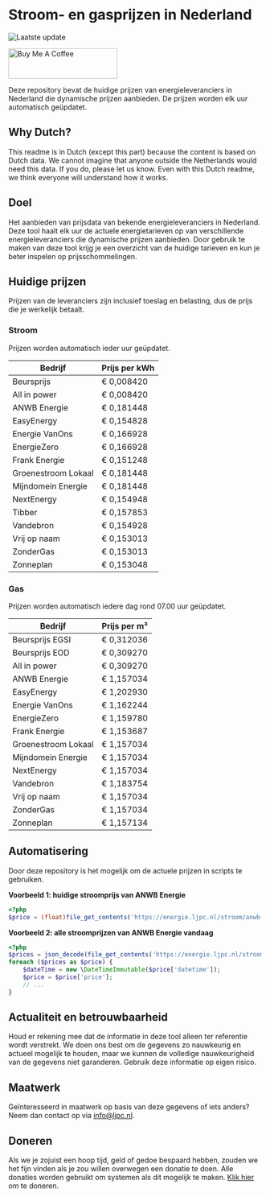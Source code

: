 # Stroom- en gasprijzen in Nederland

![Laatste update](https://img.shields.io/badge/laatste%20update-2025--09--21%2000%3A00%20CET-brightgreen)

<a href="https://www.buymeacoffee.com/Lars-" target="_blank"><img src="https://cdn.buymeacoffee.com/buttons/v2/default-orange.png" alt="Buy Me A Coffee" height="60" style="height: 60px !important;width: 217px !important;" ></a>

Deze repository bevat de huidige prijzen van energieleveranciers in Nederland die dynamische prijzen aanbieden. De prijzen worden elk uur automatisch geüpdatet.

## Why Dutch?

This readme is in Dutch (except this part) because the content is based on Dutch data. We cannot imagine that anyone outside the Netherlands would need this data. If you do, please let us know. Even with this Dutch readme, we think
everyone will understand how it works.

## Doel

Het aanbieden van prijsdata van bekende energieleveranciers in Nederland. Deze tool haalt elk uur de actuele energietarieven op van verschillende energieleveranciers die dynamische prijzen aanbieden. Door gebruik te maken van deze tool
krijg je een overzicht van de huidige tarieven en kun je beter inspelen op prijsschommelingen.

## Huidige prijzen

Prijzen van de leveranciers zijn inclusief toeslag en belasting, dus de prijs die je werkelijk betaalt.

### Stroom

Prijzen worden automatisch ieder uur geüpdatet.

 Bedrijf | Prijs per kWh 
---------|---------------
Beursprijs | € 0,008420
All in power | € 0,008420
ANWB Energie | € 0,181448
EasyEnergy | € 0,154828
Energie VanOns | € 0,166928
EnergieZero | € 0,166928
Frank Energie | € 0,151248
Groenestroom Lokaal | € 0,181448
Mijndomein Energie | € 0,181448
NextEnergy | € 0,154948
Tibber | € 0,157853
Vandebron | € 0,154928
Vrij op naam | € 0,153013
ZonderGas | € 0,153013
Zonneplan | € 0,153048


### Gas

Prijzen worden automatisch iedere dag rond 07.00 uur geüpdatet.

 Bedrijf | Prijs per m³ 
---------|--------------
Beursprijs EGSI | € 0,312036
Beursprijs EOD | € 0,309270
All in power | € 0,309270
ANWB Energie | € 1,157034
EasyEnergy | € 1,202930
Energie VanOns | € 1,162244
EnergieZero | € 1,159780
Frank Energie | € 1,153687
Groenestroom Lokaal | € 1,157034
Mijndomein Energie | € 1,157034
NextEnergy | € 1,157034
Vandebron | € 1,183754
Vrij op naam | € 1,157034
ZonderGas | € 1,157034
Zonneplan | € 1,157134


## Automatisering

Door deze repository is het mogelijk om de actuele prijzen in scripts te gebruiken.

**Voorbeeld 1: huidige stroomprijs van ANWB Energie**

```php
<?php
$price = (float)file_get_contents('https://energie.ljpc.nl/stroom/anwb-energie-nu.txt');

```

**Voorbeeld 2: alle stroomprijzen van ANWB Energie vandaag**

```php
<?php
$prices = json_decode(file_get_contents('https://energie.ljpc.nl/stroom/all-in-power-vandaag.json'),true);
foreach ($prices as $price) {
    $dateTime = new \DateTimeImmutable($price['datetime']);
    $price = $price['price'];
    // ...
}
```

## Actualiteit en betrouwbaarheid

Houd er rekening mee dat de informatie in deze tool alleen ter referentie wordt verstrekt. We doen ons best om de gegevens zo nauwkeurig en actueel mogelijk te houden, maar we kunnen de volledige nauwkeurigheid van de gegevens niet
garanderen. Gebruik deze informatie op eigen risico.

## Maatwerk

Geïnteresseerd in maatwerk op basis van deze gegevens of iets anders? Neem dan contact op
via [info@ljpc.nl](mailto:info@ljpc.nl?subject=Energie%20prijzen).

## Doneren

Als we je zojuist een hoop tijd, geld of gedoe bespaard hebben, zouden we het fijn vinden als je zou willen overwegen een
donatie te doen. Alle donaties worden gebruikt om systemen als dit mogelijk te
maken. [Klik hier](https://www.buymeacoffee.com/Lars-) om te doneren.
